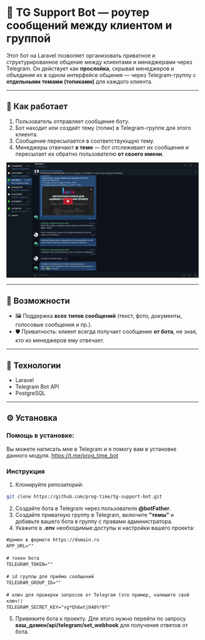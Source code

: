 # 🤖 TG Support Bot — роутер сообщений между клиентом и группой

Этот бот на Laravel позволяет организовать приватное и структурированное общение между клиентами и менеджерами через Telegram. Он действует как **прослойка**, скрывая менеджеров и объединяя их в одном интерфейсе общения — через Telegram-группу с **отдельными темами (топиками)** для каждого клиента.

---

## 📌 Как работает

1. Пользователь отправляет сообщение боту.
2. Бот находит или создаёт тему (топик) в Telegram-группе для этого клиента.
3. Сообщение пересылается в соответствующую тему.
4. Менеджеры отвечают **в теме** — бот отслеживает их сообщения и пересылает их обратно пользователю **от своего имени**.

![Презентация работы бота](/storage/app/public/support_bot.png)

---

## 🚀 Возможности

- 🖼 Поддержка **всех типов сообщений** (текст, фото, документы, голосовые сообщения и пр.).
- 🛡 Приватность: клиент всегда получает сообщение **от бота**, не зная, кто из менеджеров ему отвечает.

---

## 🧱 Технологии

- Laravel
- Telegram Bot API
- PostgreSQL

---

## ⚙️ Установка

### Помощь в установке:
Вы можете написать мне в Telegram и я помогу вам в установке данного модуля.
https://t.me/prog_time_bot

### Инструкция
1. Клонируйте репозиторий:
```bash
git clone https://github.com/prog-time/tg-support-bot.git
```
   
2. Создайте бота в Telegram через пользователя **@botFather**.
3. Создайте приватную группу в Telegram, включите **"темы"** и добавьте вашего бота в группу с правами администратора.
4. Укажите в **.env** необходимые доступы и настройки вашего проекта:
```dotenv
#домен в формате https://domain.ru
APP_URL=""

# токен бота
TELEGRAM_TOKEN=""

# id группы для приёма сообщений
TELEGRAM_GROUP_ID=""

# ключ для проверки запросов от Telegram (это пример, напишите свой ключ!)
TELEGRAM_SECRET_KEY="vg*Q%6wtj048%*0Y"
```
5. Привяжите бота к проекту. Для этого нужно перейти по запросу **ваш_домен/api/telegram/set_webhook** для получения ответов от бота.
